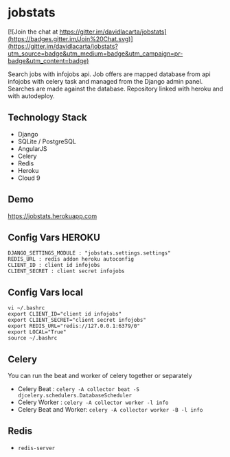 # jobstats

[![Join the chat at https://gitter.im/davidlacarta/jobstats](https://badges.gitter.im/Join%20Chat.svg)](https://gitter.im/davidlacarta/jobstats?utm_source=badge&utm_medium=badge&utm_campaign=pr-badge&utm_content=badge)

Search jobs with infojobs api. Job offers are mapped database from api infojobs with celery task and managed from the Django admin panel. Searches are made against the database. Repository linked with heroku and with autodeploy.

## Technology Stack

- Django
- SQLite / PostgreSQL
- AngularJS
- Celery
- Redis
- Heroku
- Cloud 9

## Demo

https://jobstats.herokuapp.com

## Config Vars HEROKU

```
DJANGO_SETTINGS_MODULE : "jobstats.settings.settings"
REDIS_URL : redis addon heroku autoconfig
CLIENT_ID : client id infojobs
CLIENT_SECRET : client secret infojobs
```

## Config Vars local

```
vi ~/.bashrc
export CLIENT_ID="client id infojobs"
export CLIENT_SECRET="client secret infojobs"
export REDIS_URL="redis://127.0.0.1:6379/0"
export LOCAL="True"
source ~/.bashrc
```

## Celery

You can run the beat and worker of celery together or separately

- Celery Beat : `celery -A collector beat -S djcelery.schedulers.DatabaseScheduler`
- Celery Worker : `celery -A collector worker -l info`
- Celery Beat and Worker: `celery -A collector worker -B -l info`

## Redis

- `redis-server`

